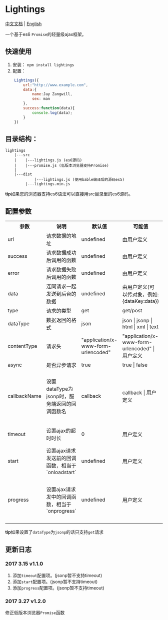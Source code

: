 # Lightings
[中文文档](https://github.com/JayZangwill/lightings/blob/master/doc/README-zh.md) | [English](https://github.com/JayZangwill/lightings/blob/master/README.md)

一个基于es6 `Promise`的轻量级ajax框架。

## 快速使用

1. 安装： `npm install lightings`
2. 配置：

```javascript
	Lightings({
		url:"http://www.example.com",
		data:{
			name:Jay Zangwill,
			sex: man
		},
		success:function(data){
			console.log(data);
		}
	})
```

## 目录结构：

	lightings
		|---src
		|    |---lightings.js (es6源码)
		|    |---promise.js (低版本浏览器支持Promise)
		|
		|---dist
	     	     |---lightings.js (使用bable编译后的源码es5)
		     |---lightings.min.js
		 
**tip**如果您的浏览器支持es6语法可以直接用src目录里的es6源码。

## 配置参数

<table>
	<tr>
		<th>参数</th>
		<th>说明</th>
		<th>默认值</th>
		<th>可能值</th>
		<th>备注</th>
	</tr>
	<tr>
		<td>
			url
		</td>
		<td>
			请求数据的地址
		</td>
		<td>
			undefined
		</td>
		<td>
			由用户定义
		</td>
		<td>
			必须
		</td>
	</tr>
	<tr>
		<td>
			success
		</td>
		<td>
			请求数据成功后调用的函数
		</td>
		<td>
			undefined
		</td>
		<td>
			由用户定义
		</td>
		<td>
			必须
		</td>
	</tr>
	<tr>
		<td>
			error
		</td>
		<td>
			请求数据失败后调用的函数
		</td>
		<td>
			undefined
		</td>
		<td>
			由用户定义
		</td>
		<td>
			视用户的情况而定
		</td>
	</tr>
	<tr>
		<td>
			data
		</td>
		<td>
			连同请求一起发送到后台的数据
		</td>
		<td>
			undefined
		</td>
		<td>
			由用户定义(可以传对象，例如:{dataKey:data})
		</td>
		<td>
			非必须
		</td>
	</tr>
	<tr>
		<td>
			type
		</td>
		<td>
			请求的类型
		</td>
		<td>
			get
		</td>
		<td>
			get/post
		</td>
		<td>
			非必须
		</td>
	</tr>
	<tr>
		<td>
			dataType
		</td>
		<td>
			数据返回的格式
		</td>
		<td>
			json
		</td>
		<td>
			json | jsonp | html | xml | text
		</td>
		<td>
			非必须
		</td>
	</tr>
	<tr>
		<td>
			contentType
		</td>
		<td>
			请求头
		</td>
		<td>
			"application/x-www-form-urlencoded"
		</td>
		<td>
			"application/x-www-form-urlencoded" | 用户定义
		</td>
		<td>
			非必须
		</td>
	</tr>
	<tr>
		<td>
			async
		</td>
		<td>
			是否异步请求
		</td>
		<td>
			true
		</td>
		<td>
			true | false
		</td>
		<td>
			非必须
		</td>
	</tr>
	<tr>
		<td>
			callbackName
		</td>
		<td>
			设置dataType为jsonp时，服务端返回的回调函数名
		</td>
		<td>
			callback
		</td>
		<td>
			callback | 用户定义
		</td>
		<td>
			dataTpye为jsonp时且服务端返回的回调函数名不为callback时必须
		</td>
	</tr>
	<tr>
		<td>
			timeout
		</td>
		<td>
			设置ajax的超时时长
		</td>
		<td>
			0
		</td>
		<td>
			 用户定义
		</td>
		<td>
			jsonp暂时不支持timeout
		</td>
	</tr>
	<tr>
		<td>
			start
		</td>
		<td>
			设置ajax请求发送前的回调函数，相当于`onloadstart`
		</td>
		<td>
			undefined
		</td>
		<td>
			 用户定义
		</td>
		<td>
			jsonp暂时不支持start
		</td>
	</tr>
	<tr>
		<td>
			progress
		</td>
		<td>
			设置ajax请求发中的回调函数，相当于`onprogress`
		</td>
		<td>
			undefined
		</td>
		<td>
			 用户定义
		</td>
		<td>
			jsonp暂时不支持progress，且ie10一下浏览器不能用
		</td>
	</tr>
</table>

**tip**如果设置了`dataType`为`jsonp`的话只支持`get`请求

## 更新日志

### 2017 3.15 v1.1.0

1. 添加`timeout`配置项。(jsonp暂不支持timeout)
2. 添加`start`配置项。(jsonp暂不支持timeout)
3. 添加`progress`配置项。(jsonp暂不支持timeout)

### 2017 3.27 v1.2.0

修正低版本浏览器`Promise`函数
